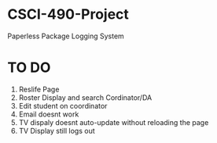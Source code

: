 # CSCI-490-Project
Paperless Package Logging System
# TO DO
1) Reslife Page
2) Roster Display and search  Cordinator/DA
3) Edit student on coordinator
4) Email doesnt work
5) TV dispaly doesnt auto-update without reloading the page
6) TV Display still logs out
